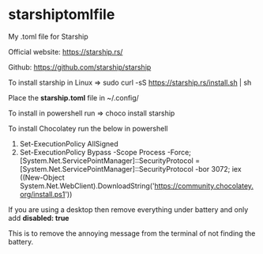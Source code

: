 # starshiptomlfile

My .toml file for Starship

Official website: https://starship.rs/

Github: https://github.com/starship/starship

To install starship in Linux => sudo curl -sS https://starship.rs/install.sh | sh 

Place the **starship.toml** file in ~/.config/

To install in powershell run => choco install starship

To install Chocolatey run the below in powershell 

1. Set-ExecutionPolicy AllSigned 
2. Set-ExecutionPolicy Bypass -Scope Process -Force; [System.Net.ServicePointManager]::SecurityProtocol = [System.Net.ServicePointManager]::SecurityProtocol -bor 3072; iex ((New-Object System.Net.WebClient).DownloadString('https://community.chocolatey.org/install.ps1'))

If you are using a desktop then remove everything under battery and only add **disabled: true**

This is to remove the annoying message from the terminal of not finding the battery.
